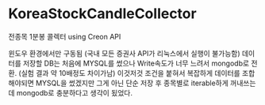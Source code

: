 # KoreaStockCandleCollector
전종목 1분봉 콜렉터 using Creon API 

윈도우 환경에서만 구동됨 (국내 모든 증권사 API가 리눅스에서 실행이 불가능함)
데이터를 저장할 DB는 처음에 MYSQL를 썼으나 Write속도가 너무 느려서 mongodb로 전환. (실험 결과 약 10배정도 차이가남)
이것저것 조건을 붙혀서 복잡하게 데이터를 조합해야되면 MYSQL을 썼겠지만 그게 아닌 단순 저장 후 종목별로 iterable하게 꺼내쓰는데 mongodb로 충분하다고 생각이 됬었다.
